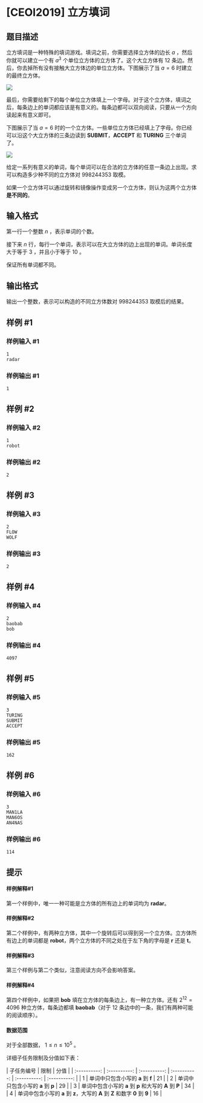 # [CEOI2019] 立方填词

## 题目描述

立方填词是一种特殊的填词游戏。填词之前，你需要选择立方体的边长 $a$ ，然后你就可以建立一个有 $a^3$ 个单位立方体的立方体了。这个大立方体有 $12$ 条边。然后，你去掉所有没有接触大立方体边的单位立方体。下图展示了当 $a=6$ 时建立的最终立方体。

![](https://cdn.luogu.com.cn/upload/image_hosting/zzs7dshw.png)

最后，你需要给剩下的每个单位立方体填上一个字母。对于这个立方体，填词之后，每条边上的单词都应该是有意义的。每条边都可以双向阅读，只要从一个方向读起来有意义即可。

下图展示了当 $a=6$ 时的一个立方体。一些单位立方体已经填上了字母。你已经可以沿这个大立方体的三条边读到 **SUBMIT**，**ACCEPT** 和 **TURING** 三个单词了。

![](https://cdn.luogu.com.cn/upload/image_hosting/jzpyzoeu.png)

给定一系列有意义的单词，每个单词可以在合法的立方体的任意一条边上出现。求可以构造多少种不同的立方体对 $998244353$ 取模。

如果一个立方体可以通过旋转和镜像操作变成另一个立方体，则认为这两个立方体**是不同的**。

## 输入格式

第一行一个整数 $n$ ，表示单词的个数。

接下来 $n$ 行，每行一个单词，表示可以在大立方体的边上出现的单词。单词长度大于等于 $3$ ，并且小于等于 $10$ 。

保证所有单词都不同。

## 输出格式

输出一个整数，表示可以构造的不同立方体数对 $998244353$ 取模后的结果。

## 样例 #1

### 样例输入 #1
```
1
radar
```

### 样例输出 #1

```
1
```

## 样例 #2

### 样例输入 #2
```
1
robot
```

### 样例输出 #2

```
2
```

## 样例 #3

### 样例输入 #3
```
2
FLOW
WOLF
```

### 样例输出 #3

```
2
```

## 样例 #4

### 样例输入 #4
```
2
baobab
bob
```

### 样例输出 #4

```
4097
```

## 样例 #5

### 样例输入 #5
```
3
TURING
SUBMIT
ACCEPT
```

### 样例输出 #5

```
162
```

## 样例 #6

### 样例输入 #6
```
3
MAN1LA
MAN6OS
AN4NAS
```

### 样例输出 #6

```
114
```

## 提示

#### 样例解释#1

第一个样例中，唯一一种可能是立方体的所有边上的单词均为 **radar**。

#### 样例解释#2

第二个样例中，有两种立方体，其中一个旋转后可以得到另一个立方体。立方体所有边上的单词都是 **robot**，两个立方体的不同之处在于左下角的字母是 **r** 还是 **t**。

#### 样例解释#3

第三个样例与第二个类似，注意阅读方向不会影响答案。

#### 样例解释#4

第四个样例中，如果把 **bob** 填在立方体的每条边上，有一种立方体。还有 $2^
{12} = 4096$ 种立方体，每条边都填 **baobab**（对于 $12$ 条边中的一条，我们有两种可能的阅读顺序）。

#### 数据范围

对于全部数据， $1 \le n \le 10^5$  。      

详细子任务限制及分值如下表：

| 子任务编号 | 限制 | 分值 | 
| :----------: | :----------: | :----------: | :----------: | :----------: | :----------: |
| 1 | 单词中只包含小写的 **a** 到 **f** | $21$ |
| 2 | 单词中只包含小写的 **a** 到 **p** | $29$ | 
| 3 | 单词中包含小写的 **a** 到 **p** 和大写的 **A** 到 **P** | $34$ | 
| 4 | 单词中包含小写的 **a** 到 **z**，大写的 **A** 到 **Z** 和数字 **0** 到 **9**  | $16$ | 

